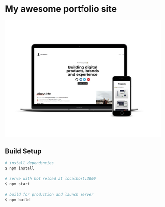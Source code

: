 # My awesome portfolio site 

![Image alt](https://github.com/MaxLisyanskiy/portfolio/raw/main/src/images/githubmockups.jpg)

## Build Setup

```bash
# install dependencies
$ npm install

# serve with hot reload at localhost:3000
$ npm start

# build for production and launch server
$ npm build
```
